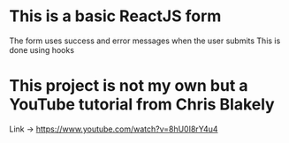 # This is a basic ReactJS form

The form uses success and error messages when the user submits
This is done using hooks

# This project is not my own but a YouTube tutorial from Chris Blakely

Link -> https://www.youtube.com/watch?v=8hU0I8rY4u4
